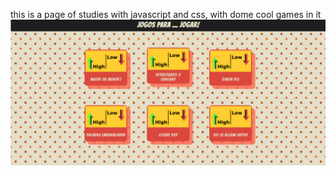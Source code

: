 this is a page of studies with javascript and css, with dome cool games in it
![html page](img/image.png)